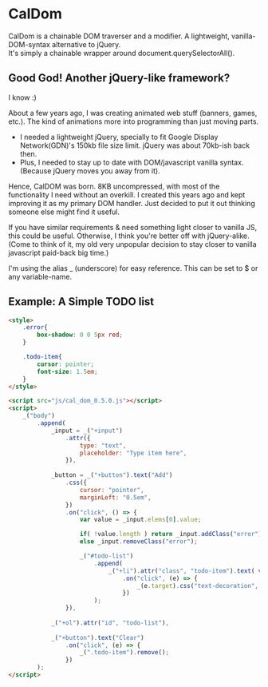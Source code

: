 # CalDom
CalDom is a chainable DOM traverser and a modifier. A lightweight, vanilla-DOM-syntax alternative to jQuery.  
It's simply a chainable wrapper around document.querySelectorAll().

## Good God! Another jQuery-like framework?
I know :)


About a few years ago, I was creating animated web stuff (banners, games, etc.). The kind of animations more into programming than just moving parts.

* I needed a lightweight jQuery, specially to fit Google Display Network(GDN)'s 150kb file size limit. jQuery was about 70kb-ish back then.
* Plus, I needed to stay up to date with DOM/javascript vanilla syntax. (Because jQuery moves you away from it).

Hence, CalDOM was born. 8KB uncompressed, with most of the functionality I need without an overkill.
I created this years ago and kept improving it as my primary DOM handler. Just decided to put it out thinking someone else might find it useful.

If you have similar requirements & need something light closer to vanilla JS, this could be useful. Otherwise, I think you're better off with jQuery-alike.
(Come to think of it, my old very unpopular decision to stay closer to vanilla javascript paid-back big time.)

I'm using the alias _ (underscore) for easy reference. This can be set to $ or any variable-name.

## Example: A Simple TODO list

```html
<style>
    .error{
        box-shadow: 0 0 5px red;
    }

    .todo-item{
        cursor: pointer;
        font-size: 1.5em;
    }
</style>

<script src="js/cal_dom_0.5.0.js"></script>
<script>
    _("body")
        .append(
            _input = _("+input")
                .attr({
                    type: "text",
                    placeholder: "Type item here",
                }),
            
            _button = _("+button").text("Add")
                .css({
                    cursor: "pointer",
                    marginLeft: "0.5em",
                })
                .on("click", () => {
                    var value = _input.elems[0].value;

                    if( !value.length ) return _input.addClass("error");
                    else _input.removeClass("error");

                    _("#todo-list")
                        .append(
                            _("+li").attr("class", "todo-item").text( value )
                                .on("click", (e) => {
                                    _(e.target).css("text-decoration", "line-through")
                                })
                        );
                }),
            
            _("+ol").attr("id", "todo-list"),
            
            _("+button").text("Clear")
                .on("click", (e) => {
                    _(".todo-item").remove();
                })
        );
</script>
```
